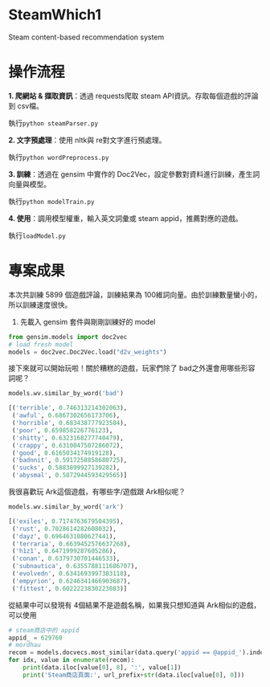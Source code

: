 # SteamWhich1
Steam content-based recommendation system 


# 操作流程
**1. 爬網站 & 擷取資訊**：透過 requests爬取 steam API資訊。存取每個遊戲的評論到 csv檔。

執行`python steamParser.py`

**2. 文字預處理**：使用 nltk與 re對文字進行預處理。

執行`python wordPreprocess.py`

**3. 訓練**：透過在 gensim 中實作的 Doc2Vec，設定參數對資料進行訓練，產生詞向量與模型。

執行`python modelTrain.py`

**4. 使用**：調用模型權重，輸入英文詞彙或 steam appid，推薦對應的遊戲。

執行`loadModel.py`


# 專案成果
本次共訓練 5899 個遊戲評論，訓練結果為 100維詞向量。由於訓練數量蠻小的，所以訓練速度很快。

1. 先載入 gensim 套件與剛剛訓練好的 model
```python
from gensim.models import doc2vec
# load fresh model
models = doc2vec.Doc2Vec.load("d2v_weights")
```
接下來就可以開始玩啦！關於糟糕的遊戲，玩家們除了 bad之外還會用哪些形容詞呢？
```python
models.wv.similar_by_word('bad')

[('terrible', 0.746313214302063),
 ('awful', 0.6867302656173706),
 ('horrible', 0.683438777923584),
 ('poor', 0.659858226776123),
 ('shitty', 0.6323168277740479),
 ('crappy', 0.6310047507286072),
 ('good', 0.6165034174919128),
 ('badnnit', 0.5917258858680725),
 ('sucks', 0.5883899927139282),
 ('abysmal', 0.5872944593429565)]
```
我很喜歡玩 Ark這個遊戲，有哪些字/遊戲跟 Ark相似呢？
```python
models.wv.similar_by_word('ark')

[('exiles', 0.7174763679504395),
 ('rust', 0.7028614282608032),
 ('dayz', 0.6964631080627441),
 ('terraria', 0.6639452576637268),
 ('h1z1', 0.6471999287605286),
 ('conan', 0.6379730701446533),
 ('subnautica', 0.6355788111686707),
 ('evolvedn', 0.6341693997383118),
 ('empyrion', 0.6246341466903687),
 ('fittest', 0.6022223830223083)]
```
從結果中可以發現有 4個結果不是遊戲名稱，如果我只想知道與 Ark相似的遊戲，可以使用
```python
# steam商店中的 appid
appid_ = 629760
# mordhau
recom = models.docvecs.most_similar(data.query('appid == @appid_').index.values[0])
for idx, value in enumerate(recom):
    print(data.iloc[value[0], 8], ':', value[1])
    print('Steam商店頁面:', url_prefix+str(data.iloc[value[0], 0]))
```

